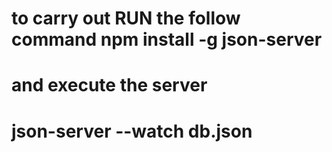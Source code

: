 # to carry out RUN the follow command npm install -g json-server
# and execute the server

# json-server --watch db.json

